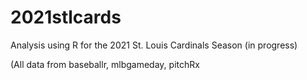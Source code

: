 # 2021stlcards
Analysis using R for the 2021 St. Louis Cardinals Season (in progress)

(All data from baseballr, mlbgameday, pitchRx

